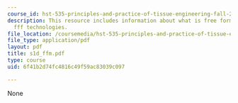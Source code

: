 ```yaml
---
course_id: hst-535-principles-and-practice-of-tissue-engineering-fall-2004
description: This resource includes information about what is free forming fabrication?,
  fff technologies.
file_location: /coursemedia/hst-535-principles-and-practice-of-tissue-engineering-fall-2004/6f41b2d74fc4816c49f59ac83039c097_s1d_ffm.pdf
file_type: application/pdf
layout: pdf
title: s1d_ffm.pdf
type: course
uid: 6f41b2d74fc4816c49f59ac83039c097

---
```

None